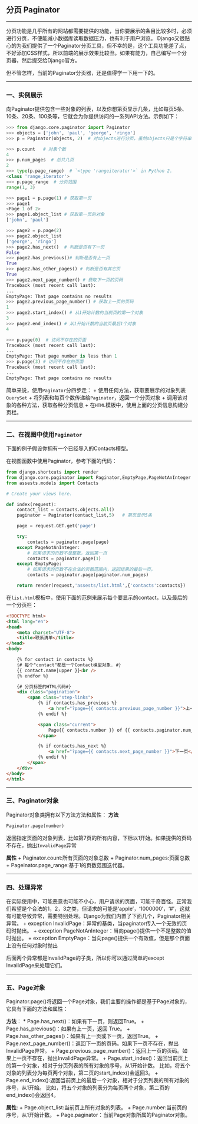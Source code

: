 ## 分页 Paginator

---

分页功能是几乎所有的网站都需要提供的功能，当你要展示的条目比较多时，必须进行分页，不便能减小数据库读取数据压力，也有利于用户浏览。
Django又很贴心的为我们提供了一个Paginator分页工具，但不幸的是，这个工具功能差了点，不好添加CSS样式，所以前端的展示效果比较丑。如果有能力，自己编写一个分页器，然后提交给Django官方。

但不管怎样，当前的Paginator分页器，还是值得学一下用一下的。

---

### 一、实例展示

向Paginator提供包含一些对象的列表，以及你想第页显示几条，比如每页5条、10条、20条、100条等，它就会为你提供访问的一系列API方法。示例如下：
```python
>>> from django.core.paginator import Paginator
>>> objects = ['john', 'paul', 'george', 'ringo']
>>> p = Paginator(objects, 2)  # 对objects进行分页，虽然objects只是个字符串列表，但没关系，一样用。每页显示2条。

>>> p.count   # 对象个数
4
>>> p.num_pages  # 总共几页
2
>>> type(p.page_range)  # `<type 'rangeiterator'>` in Python 2.
<class 'range_iterator'>
>>> p.page_range  # 分页范围
range(1, 3)

>>> page1 = p.page(1) # 获取第一页
>>> page1
<Page 1 of 2>
>>> page1.object_list # 获取第一页的对象
['john', 'paul']

>>> page2 = p.page(2)
>>> page2.object_list
['george', 'ringo']
>>> page2.has_next()  # 判断是否有下一页
False
>>> page2.has_previous()# 判断是否有上一页
True
>>> page2.has_other_pages() # 判断是否有其它页
True
>>> page2.next_page_number() # 获取下一页的页码
Traceback (most recent call last):
...
EmptyPage: That page contains no results
>>> page2.previous_page_number() # 获取上一页的页码
1
>>> page2.start_index() # 从1开始计数的当前页的第一个对象
3
>>> page2.end_index() # 从1开始计数的当前页最后1个对象
4

>>> p.page(0)  # 访问不存在的页面
Traceback (most recent call last):
...
EmptyPage: That page number is less than 1
>>> p.page(3) # 访问不存在的页面
Traceback (most recent call last):
...
EmptyPage: That page contains no results
```
简单来说，使用`Paginator`分四步走：
    + 使用任何方法，获取要展示的对象列表`QuerySet`
    + 将列表和每页个数传递给`Paginator`，返回一个分页对象
    + 调用该对象的各种方法，获取各种分页信息
    + 在`HTML`模板中，使用上面的分页信息构建分页栏。
    
---

### 二、在视图中使用`Paginator`

下面的例子假设你拥有一个已经导入的Contacts模型。

在视图函数中使用Paginator，参考下面的代码：
```python
from django.shortcuts import render
from django.core.paginator import Paginator,EmptyPage,PageNotAnInteger
from assests.models import Contacts

# Create your views here.

def index(request):
    contact_list = Contacts.objects.all()
    paginator = Paginator(contact_list,5)   # 第页显示5条

    page = request.GET.get('page')

    try:
        contacts = paginator.page(page)
    except PageNotAnInteger:
        # 如果请求的页数不是整数，返回第一页
        contacts = paginator.page(1)
    except EmptyPage:
        # 如果请求的页数不在合法的页数范围内，返回结果的最后一页。
        contacts = paginator.page(paginator.num_pages)

    return render(request,'assests/list.html',{'contacts':contacts})
```
在`list.html`模板中，使用下面的范例来展示每个要显示的contact，以及最后的一个分页栏：
```html
<!DOCTYPE html>
<html lang="en">
<head>
    <meta charset="UTF-8">
    <title>联系清单</title>
</head>
<body>

    {% for contact in contacts %}
    {# 每个"contact"都是一个Contact模型对象. #}
    {{ contact.name|upper }}<br />
    {% endfor %}

    {# 分页标签的HTML代码#}
    <div class="pagination">
        <span class="step-links">
            {% if contacts.has_previous %}
                <a href="?page={{ contacts.previous_page_number }}">上一页</a>
            {% endif %}

            <span class="current">
                Page{{ contacts.number }} of {{ contacts.paginator.num_pages }}.
            </span>

            {% if contacts.has_next %}
                <a href="?page={{ contacts.next_page_number }}">下一页</a>
            {% endif %}
        </span>
    </div>
</body>
</html>
```

---

### 三、Paginator对象

Paginator对象类拥有以下方法方法和属性：
**方法**
```python
Paginator.page(number)
```
返回指定页面的对象列表，比如第7页的所有内容，下标以1开始。如果提供的页码不存在，抛出`InvalidPage`异常

**属性**
    + Paginator.count:所有页面的对象总数
    + Paginator.num_pages:页面总数
    + Pageinator.page_range:基于1的页数范围迭代器。
    
---
     
### 四、处理异常 

在实际使用中，可能恶意也可能不小心，用户请求的页面，可能千奇百怪。正常我们希望是个合法的1，2，3之类，但请求的可能是‘apple’，‘1000000’，‘#’，这就有可能导致异常，需要特别处理。Django为我们内置了下面几个，Paginator相关异常。
    + exception InvalidPage：异常的基类，当paginator传入一个无效的页码时抛出。
    + exception PageNotAnInteger：当向page()提供一个不是整数的值时抛出。
    + exception EmptyPage：当向page()提供一个有效值，但是那个页面上没有任何对象时抛出
    
后面两个异常都是InvalidPage的子类，所以你可以通过简单的except InvalidPage来处理它们。

---

### 五、Page对象

Paginator.page()将返回一个Page对象，我们主要的操作都是基于Page对象的，它具有下面的方法和属性：

**方法**：
        * Page.has_next()：如果有下一页，则返回True。
        + Page.has_previous()：如果有上一页，返回 True。
        + Page.has_other_pages()：如果有上一页或下一页，返回True。
        + Page.next_page_number()：返回下一页的页码。如果下一页不存在，抛出InvalidPage异常。
        + Page.previous_page_number()：返回上一页的页码。如果上一页不存在，抛出InvalidPage异常。
        + Page.start_index()：返回当前页上的第一个对象，相对于分页列表的所有对象的序号，从1开始计数。 比如，将五个对象的列表分为每页两个对象，第二页的start_index()会返回3。
        + Page.end_index():返回当前页上的最后一个对象，相对于分页列表的所有对象的序号，从1开始。 比如，将五个对象的列表分为每页两个对象，第二页的end_index()会返回4。
    
**属性**:
        + Page.object_list:当前页上所有对象的列表。
        + Page.number:当前页的序号，从1开始计数。
        + Page.paginator：当前Page对象所属的Paginator对象。